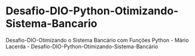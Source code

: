 # Desafio-DIO-Python-Otimizando-Sistema-Bancario
Desafio-DIO-Otimizando o Sistema Bancário com Funções Python  - Mário Lacerda - Desafio-DIO-Python-Otimizando-Sistema-Bancário
